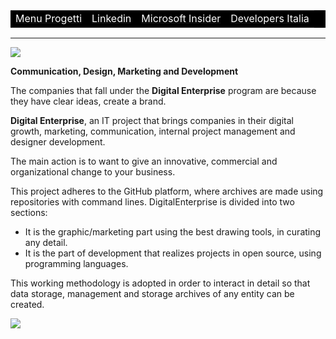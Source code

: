 <table border="0" bordercolor="black" bgcolor="black" bordercolorlight="black" bordercolordark="black">
  <body>
    <tr><td><a href="https://marcodadamo.github.io/menu.html"><font color="white">Menu Progetti</font></a></td><td><a href="https://www.linkedin.com/in/marco-d-adamo/"><font color="white">Linkedin</font></a></td><td><a href="https://answers.microsoft.com/it-it/profile/d22c7259-b385-4909-8629-70c3ad1008fe?sort=LastReplyDate&dir=Desc&tab=Threads&forum=allcategories&meta=&status=&mod=&advFil=&postedAfter=undefined&postedBefore=undefined&threadType=All&page=1"><font color="white">Microsoft Insider</font></a></td><td><a href="https://forum.italia.it/u/marco_dadamo/summary"><font color="white">Developers Italia</font></a></td></tr>
  </body>
  </table>
<hr>
<img src="https://raw.githubusercontent.com/marcodadamo/marcodadamo.github.io/master/immagini/digitalenterprise.png">

**Communication, Design, Marketing and Development**

The companies that fall under the **Digital Enterprise** program are because they have clear ideas, create a brand.

**Digital Enterprise**, an IT project that brings companies in their digital growth, marketing, communication, internal project management and designer development.

The main action is to want to give an innovative, commercial and organizational change to your business.

This project adheres to the GitHub platform, where archives are made using repositories with command lines. DigitalEnterprise is divided into two sections:
* It is the graphic/marketing part using the best drawing tools, in curating any detail.
* It is the part of development that realizes projects in open source, using programming languages.

This working methodology is adopted in order to interact in detail so that data storage, management and storage archives of any entity can be created.

<img src="https://raw.githubusercontent.com/marcodadamo/marcodadamo.github.io/master/immagini/Sfonto%20country%20notebook2.png">
